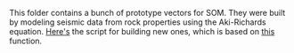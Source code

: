 This folder contains a bunch of prototype vectors for SOM. They were built by modeling seismic data from rock properties using the Aki-Richards equation. <a href="../modeler/run.py">Here's</a> the script for building new ones, which is based on <a href="../modeler/modeler.py">this</a> function.
